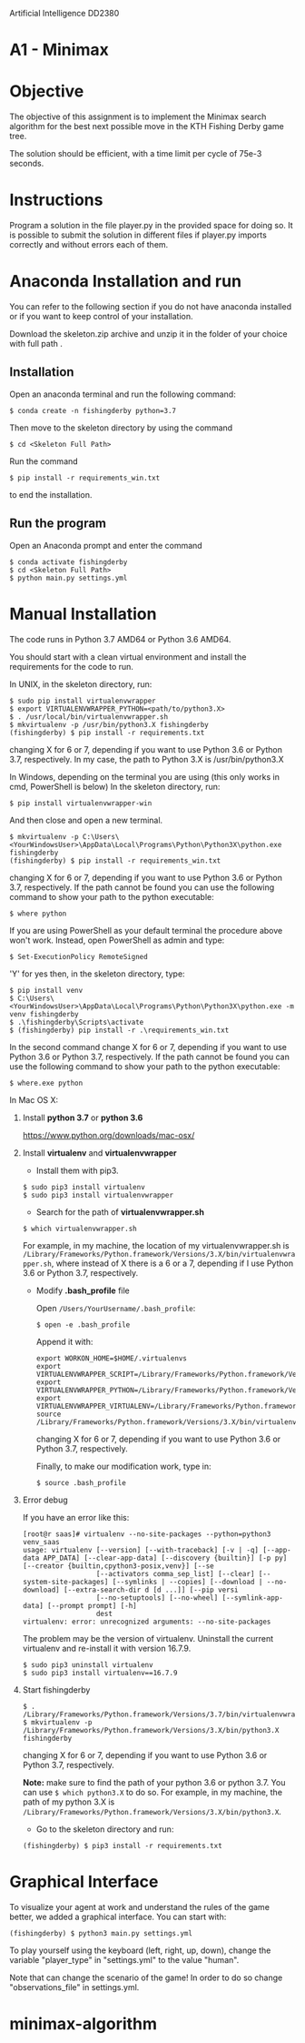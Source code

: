 Artificial Intelligence DD2380

A1 - Minimax
===

# Objective
The objective of this assignment is to implement the Minimax search algorithm for the best next
 possible move in the KTH Fishing Derby game tree.

The solution should be efficient, with a time limit per cycle of 75e-3 seconds.

# Instructions
Program a solution in the file player.py in the provided space for doing so. It is possible to submit the solution in
different files if player.py imports correctly and without errors each of them.

# Anaconda Installation and run

You can refer to the following section if you do not have anaconda installed or if you want to keep control of your installation.

Download the skeleton.zip archive and unzip it in the folder of your choice with full path <Skeleton Full Path>.
 
## Installation

Open an anaconda terminal and run the following command:
```
$ conda create -n fishingderby python=3.7
```
Then move to the skeleton directory by using the command
```
$ cd <Skeleton Full Path>
```
Run the command
```
$ pip install -r requirements_win.txt
```
to end the installation.

## Run the program

Open an Anaconda prompt and enter the command
```
$ conda activate fishingderby
$ cd <Skeleton Full Path>
$ python main.py settings.yml
```

# Manual Installation
The code runs in Python 3.7 AMD64 or Python 3.6 AMD64.

You should start with a clean virtual environment and install the
requirements for the code to run.

In UNIX, in the skeleton directory, run:

```
$ sudo pip install virtualenvwrapper
$ export VIRTUALENVWRAPPER_PYTHON=<path/to/python3.X>
$ . /usr/local/bin/virtualenvwrapper.sh
$ mkvirtualenv -p /usr/bin/python3.X fishingderby
(fishingderby) $ pip install -r requirements.txt
```

changing X for 6 or 7, depending if you want to use Python 3.6 or Python 3.7, respectively. In my case, the path to Python 3.X is /usr/bin/python3.X

In Windows, depending on the terminal you are using (this only works in cmd, PowerShell is below)
In the skeleton directory, run:
```
$ pip install virtualenvwrapper-win
```

And then close and open a new terminal.

```
$ mkvirtualenv -p C:\Users\<YourWindowsUser>\AppData\Local\Programs\Python\Python3X\python.exe fishingderby
(fishingderby) $ pip install -r requirements_win.txt
```
changing X for 6 or 7, depending if you want to use Python 3.6 or Python 3.7, respectively.
If the path cannot be found you can use the following command to show your path to the python executable:
```
$ where python
```

If you are using PowerShell as your default terminal the procedure above won't work.
Instead, open PowerShell as admin and type:
```
$ Set-ExecutionPolicy RemoteSigned
```
'Y' for yes then, in the skeleton directory, type:
```
$ pip install venv
$ C:\Users\<YourWindowsUser>\AppData\Local\Programs\Python\Python3X\python.exe -m venv fishingderby
$ .\fishingderby\Scripts\activate
$ (fishingderby) pip install -r .\requirements_win.txt
```
In the second command change X for 6 or 7, depending if you want to use Python 3.6 or Python 3.7, respectively. If the path cannot be found you can use the following command to show your path to the python executable:
```
$ where.exe python
```

In Mac OS X:
1. Install **python 3.7** or **python 3.6**

   https://www.python.org/downloads/mac-osx/

2. Install **virtualenv** and **virtualenvwrapper**

   * Install them with pip3.

   ```undefined
   $ sudo pip3 install virtualenv
   $ sudo pip3 install virtualenvwrapper
   ```

   * Search for the path of **virtualenvwrapper.sh**

   ```
   $ which virtualenvwrapper.sh
   ```

   For example, in my machine, the location of my virtualenvwrapper.sh is `/Library/Frameworks/Python.framework/Versions/3.X/bin/virtualenvwrapper.sh`, where instead of X there is a 6 or a 7, depending if I use Python 3.6 or Python 3.7, respectively.

   * Modify **.bash_profile** file

     Open `/Users/YourUsername/.bash_profile`:

     ```
     $ open -e .bash_profile
     ```

     Append it with:

     ```
     export WORKON_HOME=$HOME/.virtualenvs
     export VIRTUALENVWRAPPER_SCRIPT=/Library/Frameworks/Python.framework/Versions/3.X/bin/virtualenvwrapper.sh
     export VIRTUALENVWRAPPER_PYTHON=/Library/Frameworks/Python.framework/Versions/3.X/bin/python3
     export VIRTUALENVWRAPPER_VIRTUALENV=/Library/Frameworks/Python.framework/Versions/3.X/bin/virtualenv
     source /Library/Frameworks/Python.framework/Versions/3.X/bin/virtualenvwrapper.sh
     ```

     changing X for 6 or 7, depending if you want to use Python 3.6 or Python 3.7, respectively.

     Finally, to make our modification work, type in:

     ```
     $ source .bash_profile
     ```

3. Error debug

   If you have an error like this:

   ```
   [root@r saas]# virtualenv --no-site-packages --python=python3 venv_saas
   usage: virtualenv [--version] [--with-traceback] [-v | -q] [--app-data APP_DATA] [--clear-app-data] [--discovery {builtin}] [-p py] [--creator {builtin,cpython3-posix,venv}] [--se
                     [--activators comma_sep_list] [--clear] [--system-site-packages] [--symlinks | --copies] [--download | --no-download] [--extra-search-dir d [d ...]] [--pip versi
                     [--no-setuptools] [--no-wheel] [--symlink-app-data] [--prompt prompt] [-h]
                     dest
   virtualenv: error: unrecognized arguments: --no-site-packages
   ```

   The problem may be the version of virtualenv. Uninstall the current virtualenv and re-install it with version 16.7.9.

   ```
   $ sudo pip3 uninstall virtualenv
   $ sudo pip3 install virtualenv==16.7.9
   ```

4. Start fishingderby

   ```
   $ . /Library/Frameworks/Python.framework/Versions/3.7/bin/virtualenvwrapper.sh
   $ mkvirtualenv -p /Library/Frameworks/Python.framework/Versions/3.X/bin/python3.X fishingderby
   ```

   changing X for 6 or 7, depending if you want to use Python 3.6 or Python 3.7, respectively.

   **Note:** make sure to find the path of your python 3.6 or python 3.7. You can use `$ which python3.X` to do so. For example, in my machine, the path of my python 3.X is `/Library/Frameworks/Python.framework/Versions/3.X/bin/python3.X`.

   * Go to the skeleton directory and run:

   ```
   (fishingderby) $ pip3 install -r requirements.txt
   ```

# Graphical Interface
To visualize your agent at work and understand the rules of the game better, we added a graphical
interface. You can start with:

```
(fishingderby) $ python3 main.py settings.yml
```

To play yourself using the keyboard (left, right, up, down), change the variable "player_type" in "settings.yml" to the value "human".

Note that can change the scenario of the game! In order to do so change "observations_file" in settings.yml.
# minimax-algorithm
